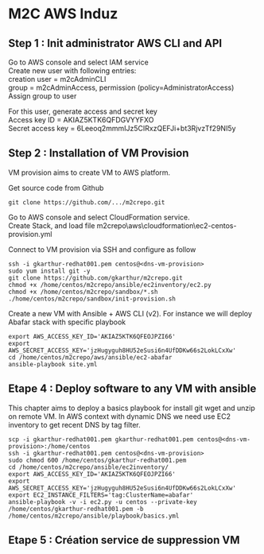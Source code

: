 # M2C AWS Induz


## Step 1 : Init administrator AWS CLI and API

Go to AWS console and select IAM service  
Create new user with following entries:  
creation user = m2cAdminCLI  
group = m2cAdminAccess, permission (policy=AdministratorAccess)  
Assign group to user  

For this user, generate access and secret key  
Access key ID = AKIAZ5KTK6QFDGVYYFXO  
Secret access key = 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  


## Step 2 : Installation of VM Provision

VM provision aims to create VM to AWS platform.

Get source code from Github

```
git clone https://github.com/.../m2crepo.git
```

Go to AWS console and select CloudFormation service.  
Create Stack, and load file m2crepo\aws\cloudformation\ec2-centos-provision.yml  

Connect to VM provision via SSH and configure as follow

```
ssh -i gkarthur-redhat001.pem centos@<dns-vm-provision>
sudo yum install git -y
git clone https://github.com/gkarthur/m2crepo.git
chmod +x /home/centos/m2crepo/ansible/ec2inventory/ec2.py
chmod +x /home/centos/m2crepo/sandbox/*.sh
./home/centos/m2crepo/sandbox/init-provision.sh
```

Create a new VM with Ansible + AWS CLI (v2). For instance we will deploy Abafar stack with specific playbook

```
export AWS_ACCESS_KEY_ID='AKIAZ5KTK6QFEOJPZI66'
export AWS_SECRET_ACCESS_KEY='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'
cd /home/centos/m2crepo/aws/ansible/ec2-abafar
ansible-playbook site.yml
```

## Etape 4 : Deploy software to any VM with ansible

This chapter aims to deploy a basics playbook for install git wget and unzip on remote VM. In AWS context with dynamic DNS we need use EC2 inventory to get recent DNS by tag filter. 

```
scp -i gkarthur-redhat001.pem gkarthur-redhat001.pem centos@<dns-vm-provision>:/home/centos
ssh -i gkarthur-redhat001.pem centos@<dns-vm-provision>
sudo chmod 600 /home/centos/gkarthur-redhat001.pem
cd /home/centos/m2crepo/ansible/ec2inventory/
export AWS_ACCESS_KEY_ID='AKIAZ5KTK6QFEOJPZI66'
export AWS_SECRET_ACCESS_KEY='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'
export EC2_INSTANCE_FILTERS='tag:ClusterName=abafar'
ansible-playbook -v -i ec2.py -u centos --private-key /home/centos/gkarthur-redhat001.pem -b /home/centos/m2crepo/ansible/playbook/basics.yml
```

## Etape 5 : Création service de suppression VM

